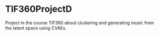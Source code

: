 # TIF360ProjectD

Project in the course TIF360 about clustering and generating music from the latent space using CVAEs.